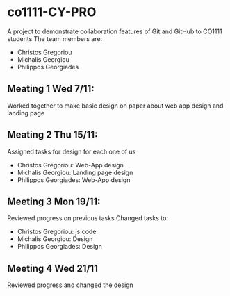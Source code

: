 # co1111-CY-PRO
A project to demonstrate collaboration features of Git and GitHub to CO1111
students
The team members are:
- Christos Gregoriou
- Michalis Georgiou
- Philippos Georgiades

## Meating 1 Wed 7/11:
Worked together to make basic design on paper about web app design and landing page

## Meating 2 Thu 15/11:
Assigned tasks for design for each one of us
- Christos Gregoriou: Web-App design
- Michalis Georgiou: Landing page design
- Philippos Georgiades: Web-App design

## Meeting 3 Mon 19/11:
Reviewed progress on previous tasks
Changed tasks to:
- Christos Gregoriou: js code
- Michalis Georgiou: Design
- Philippos Georgiades: Design

## Meeting 4 Wed 21/11
Reviewed progress and changed the design
